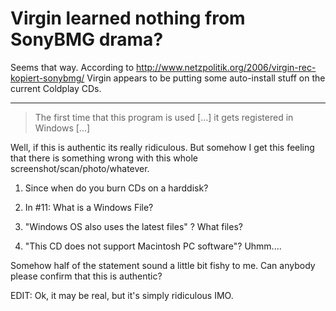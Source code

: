 # Virgin learned nothing from SonyBMG drama?

Seems that way. According to <http://www.netzpolitik.org/2006/virgin-rec-kopiert-sonybmg/> Virgin appears to be putting some auto-install stuff on the current Coldplay CDs.

-------------------------------



> The first time that this program is used [...] it gets registered in Windows [...]



Well, if this is authentic its really ridiculous. But somehow I get this feeling that there is something wrong with this whole screenshot/scan/photo/whatever.



1. Since when do you burn CDs on a harddisk?

2. In #11: What is a Windows File? 

3. "Windows OS also uses the latest files" ? What files?

4. "This CD does not support Macintosh PC software"? Uhmm....



Somehow half of the statement sound a little bit fishy to me. Can anybody please confirm that this is authentic?



EDIT: Ok, it may be real, but it's simply ridiculous IMO.
